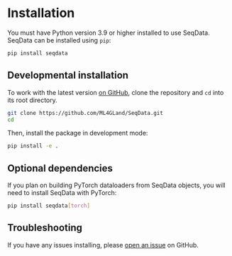 # Installation
You must have Python version 3.9 or higher installed to use SeqData. SeqData can be installed using `pip`:

```bash
pip install seqdata
```

## Developmental installation
To work with the latest version [on GitHub](https://github.com/ML4GLand/SeqData), clone the repository and `cd` into its root directory.

```bash
git clone https://github.com/ML4GLand/SeqData.git
cd 
```

Then, install the package in development mode:

```bash
pip install -e .
```

## Optional dependencies
If you plan on building PyTorch dataloaders from SeqData objects, you will need to install SeqData with PyTorch:

```bash
pip install seqdata[torch]
```

## Troubleshooting
If you have any issues installing, please [open an issue](https://github.com/ML4GLand/SeqData/issues) on GitHub.
